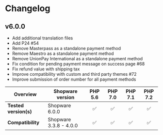 # Changelog

## v6.0.0

* Add additional translation files
* Add P24 #54
* Remove Masterpass as a standalone payment method
* Remove Maestro as a standalone payment method
* Remove UnionPay International as a standalone payment method
* Fix condition for pending payment message on success page #68
* Fix refund value with shipping tax
* Improve compatibility with custom and third party themes #72
* Improve submission of order number for all payment methods

|        Overview       |     Shopware version    | PHP 5.6 | PHP 7.0 | PHP 7.1 | PHP 7.2 | 
|-----------------------|-------------------------|:-------:|:-------:|:-------:|:-------:| 
| **Tested version(s)** |       Shopware 6.0.0    | &#9989; | &#9989; | &#9989; | &#9989; | 
|   **Compatibility**   |  Shopware 3.3.8 - 4.0.0 | &#9989; | &#9989; | &#9989; | &#9989; | 
